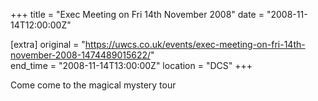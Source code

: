 +++
title = "Exec Meeting on Fri 14th November 2008"
date = "2008-11-14T12:00:00Z"

[extra]
original = "https://uwcs.co.uk/events/exec-meeting-on-fri-14th-november-2008-1474489015622/"    
end_time = "2008-11-14T13:00:00Z"
location = "DCS"
+++

Come come to the magical mystery tour

